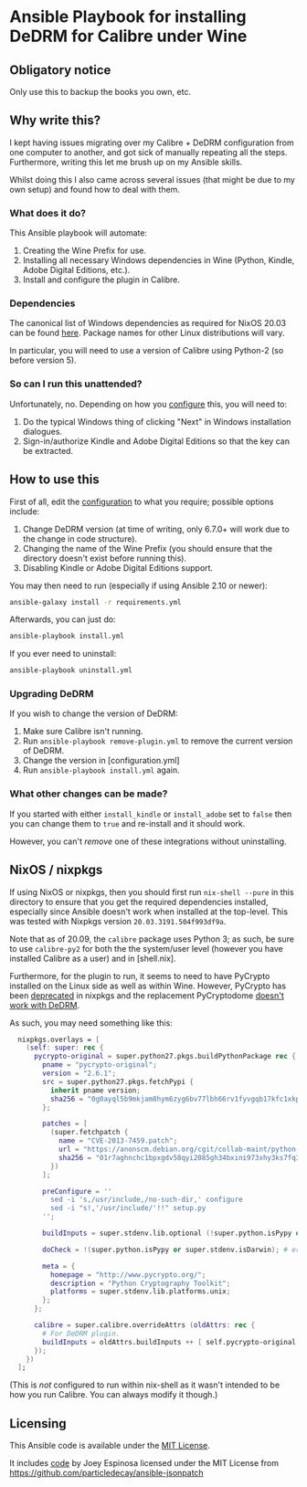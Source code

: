 Ansible Playbook for installing DeDRM for Calibre under Wine
============================================================

## Obligatory notice

Only use this to backup the books you own, etc.

## Why write this?

I kept having issues migrating over my Calibre + DeDRM configuration
from one computer to another, and got sick of manually repeating all
the steps.  Furthermore, writing this let me brush up on my Ansible
skills.

Whilst doing this I also came across several issues (that might be due
to my own setup) and found how to deal with them.

### What does it do?

This Ansible playbook will automate:

1. Creating the Wine Prefix for use.
2. Installing all necessary Windows dependencies in Wine (Python,
   Kindle, Adobe Digital Editions, etc.).
3. Install and configure the plugin in Calibre.

### Dependencies

The canonical list of Windows dependencies as required for NixOS 20.03
can be found [here](shell.nix).  Package names for other Linux
distributions will vary.

In particular, you will need to use a version of Calibre using
Python-2 (so before version 5).

### So can I run this unattended?

Unfortunately, no.  Depending on how you
[configure](configuration.yml) this, you will need to:

1. Do the typical Windows thing of clicking "Next" in Windows
   installation dialogues.
2. Sign-in/authorize Kindle and Adobe Digital Editions so that the key
   can be extracted.

## How to use this

First of all, edit the [configuration](configuration.yml) to what you
require; possible options include:

1. Change DeDRM version (at time of writing, only 6.7.0+ will work due
   to the change in code structure).
2. Changing the name of the Wine Prefix (you should ensure that the
   directory doesn't exist before running this).
3. Disabling Kindle or Adobe Digital Editions support.

You may then need to run (especially if using Ansible 2.10 or newer):


```sh
ansible-galaxy install -r requirements.yml
```

Afterwards, you can just do:

```sh
ansible-playbook install.yml
```

If you ever need to uninstall:

```sh
ansible-playbook uninstall.yml
```

### Upgrading DeDRM

If you wish to change the version of DeDRM:

1. Make sure Calibre isn't running.
2. Run `ansible-playbook remove-plugin.yml` to remove the current
   version of DeDRM.
3. Change the version in [configuration.yml]
4. Run `ansible-playbook install.yml` again.

### What other changes can be made?

If you started with either `install_kindle` or `install_adobe` set to
`false` then you can change them to `true` and re-install and it
should work.

However, you can't _remove_ one of these integrations without uninstalling.

## NixOS / nixpkgs

If using NixOS or nixpkgs, then you should first run `nix-shell
--pure` in this directory to ensure that you get the required
dependencies installed, especially since Ansible doesn't work when
installed at the top-level.  This was tested with Nixpkgs version
`20.03.3191.504f993df9a`.

Note that as of 20.09, the `calibre` package uses Python 3; as such,
be sure to use `calibre-py2` for both the the system/user level
(however you have installed Calibre as a user) and in [shell.nix].

Furthermore, for the plugin to run, it seems to need to have PyCrypto
installed on the Linux side as well as within Wine.  However, PyCrypto
has been [deprecated](https://github.com/NixOS/nixpkgs/issues/21671)
in nixpkgs and the replacement PyCryptodome [doesn't work with
DeDRM](https://github.com/apprenticeharper/DeDRM_tools/issues/1306).

As such, you may need something like this:

```nix
  nixpkgs.overlays = [
    (self: super: rec {
      pycrypto-original = super.python27.pkgs.buildPythonPackage rec {
        pname = "pycrypto-original";
        version = "2.6.1";
        src = super.python27.pkgs.fetchPypi {
          inherit pname version;
          sha256 = "0g0ayql5b9mkjam8hym6zyg6bv77lbh66rv1fyvgqb17kfc1xkpj";
        };

        patches = [
          (super.fetchpatch {
            name = "CVE-2013-7459.patch";
            url = "https://anonscm.debian.org/cgit/collab-maint/python-crypto.git/plain/debian/patches/CVE-2013-7459.patch?h=debian/2.6.1-7";
            sha256 = "01r7aghnchc1bpxgdv58qyi2085gh34bxini973xhy3ks7fq3ir9";
          })
        ];

        preConfigure = ''
          sed -i 's,/usr/include,/no-such-dir,' configure
          sed -i "s!,'/usr/include/'!!" setup.py
        '';

        buildInputs = super.stdenv.lib.optional (!super.python.isPypy or false) super.gmp; # optional for pypy

        doCheck = !(super.python.isPypy or super.stdenv.isDarwin); # error: AF_UNIX path too long

        meta = {
          homepage = "http://www.pycrypto.org/";
          description = "Python Cryptography Toolkit";
          platforms = super.stdenv.lib.platforms.unix;
        };
      };

      calibre = super.calibre.overrideAttrs (oldAttrs: rec {
        # For DeDRM plugin.
        buildInputs = oldAttrs.buildInputs ++ [ self.pycrypto-original ];
      });
    })
  ];
```

(This is _not_ configured to run within nix-shell as it wasn't
intended to be how you run Calibre.  You can always modify it though.)

## Licensing

This Ansible code is available under the [MIT License](LICENSE).

It includes [code](library/json_patch.py) by Joey Espinosa licensed
under the MIT License from
https://github.com/particledecay/ansible-jsonpatch
